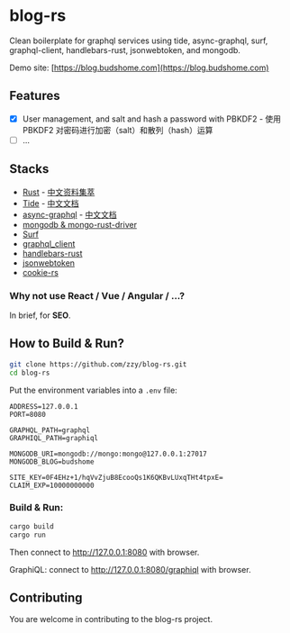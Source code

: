 # blog-rs

Clean boilerplate for graphql services using tide, async-graphql, surf, graphql-client, handlebars-rust, jsonwebtoken, and mongodb.

Demo site: [https://blog.budshome.com](https://blog.budshome.com)

## Features

- [x] User management, and salt and hash a password with PBKDF2 - 使用 PBKDF2 对密码进行加密（salt）和散列（hash）运算
- [ ] ...

## Stacks

- [Rust](https://www.rust-lang.org) - [中文资料集萃](https://budshome.com)
- [Tide](https://crates.io/crates/tide) - [中文文档](https://tide.budshome.com)
- [async-graphql](https://crates.io/crates/async-graphql) - [中文文档](https://async-graphql.budshome.com)
- [mongodb & mongo-rust-driver](https://crates.io/crates/mongodb)
- [Surf](https://crates.io/crates/surf)
- [graphql_client](https://crates.io/crates/graphql_client)
- [handlebars-rust](https://crates.io/crates/handlebars)
- [jsonwebtoken](https://crates.io/crates/jsonwebtoken)
- [cookie-rs](https://crates.io/crates/cookie)

### Why not use React / Vue / Angular / ...?

In brief, for **SEO**.

## How to Build & Run?

``` Bash
git clone https://github.com/zzy/blog-rs.git
cd blog-rs
```

Put the environment variables into a `.env` file:

```
ADDRESS=127.0.0.1
PORT=8080

GRAPHQL_PATH=graphql
GRAPHIQL_PATH=graphiql

MONGODB_URI=mongodb://mongo:mongo@127.0.0.1:27017
MONGODB_BLOG=budshome

SITE_KEY=0F4EHz+1/hqVvZjuB8EcooQs1K6QKBvLUxqTHt4tpxE=
CLAIM_EXP=10000000000
```

### Build & Run:

``` Bash
cargo build
cargo run
```

Then connect to http://127.0.0.1:8080 with browser.

GraphiQL: connect to http://127.0.0.1:8080/graphiql with browser.

## Contributing

You are welcome in contributing to the blog-rs project.
